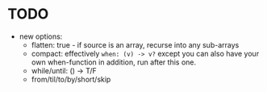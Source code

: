 # TODO
  - new options:
    - flatten: true - if source is an array, recurse into any sub-arrays
    - compact: effectively `when: (v) -> v?` except you can also have your own when-function in addition, run after this one.
    - while/until: () -> T/F
    - from/til/to/by/short/skip
